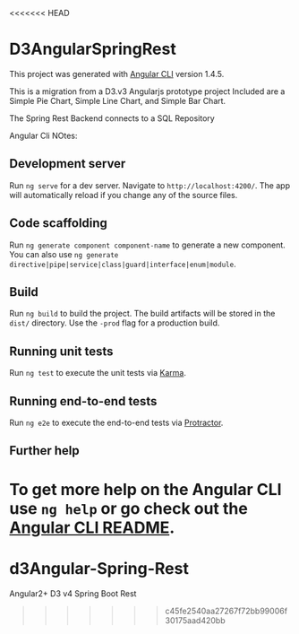 <<<<<<< HEAD
# D3AngularSpringRest

This project was generated with [Angular CLI](https://github.com/angular/angular-cli) version 1.4.5.

This is a migration from a D3.v3 Angularjs prototype project
Included are a Simple Pie Chart, Simple Line Chart, and Simple Bar Chart.

The Spring Rest Backend connects to a SQL Repository


Angular Cli NOtes:
## Development server

Run `ng serve` for a dev server. Navigate to `http://localhost:4200/`. The app will automatically reload if you change any of the source files.

## Code scaffolding

Run `ng generate component component-name` to generate a new component. You can also use `ng generate directive|pipe|service|class|guard|interface|enum|module`.

## Build

Run `ng build` to build the project. The build artifacts will be stored in the `dist/` directory. Use the `-prod` flag for a production build.

## Running unit tests

Run `ng test` to execute the unit tests via [Karma](https://karma-runner.github.io).

## Running end-to-end tests

Run `ng e2e` to execute the end-to-end tests via [Protractor](http://www.protractortest.org/).

## Further help

To get more help on the Angular CLI use `ng help` or go check out the [Angular CLI README](https://github.com/angular/angular-cli/blob/master/README.md).
=======
# d3Angular-Spring-Rest
Angular2+ D3 v4 Spring Boot Rest
>>>>>>> c45fe2540aa27267f72bb99006f30175aad420bb
